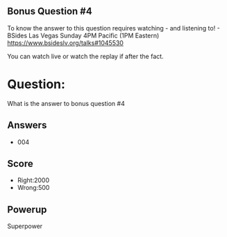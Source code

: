## Bonus Question #4

To know the answer to this question requires
watching - and listening to! -
BSides Las Vegas Sunday 4PM Pacific (1PM Eastern)
https://www.bsideslv.org/talks#1045530

You can watch live or watch the replay
if after the fact.

# Question:
What is the answer to bonus question #4

## Answers
* 004

## Score
- Right:2000
- Wrong:500

## Powerup
Superpower
